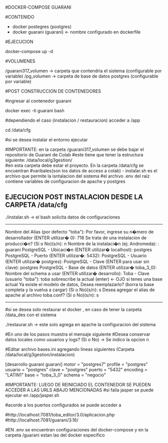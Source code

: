 #DOCKER-COMPOSE GUARANI

#CONTENIDO

- docker postegres (postgres)
- docker guarani (guarani) <- nombre configurado en dockerfile

#EJECUCION

docker-compose up -d 

#VOLUMENES

/guarani317_volumen -> carpeta que contendria el sistema (configurable por variable)
/pg_volumen -> carpeta de base de datos postgres (configurable por variable)

#POST CONSTRUCCION DE CONTENEDORES

#ingresar al contenedor guarani

docker exec -ti guarani bash

#dependiendo el caso (instalacion / restauracion) acceder a /app

cd /data/cfg

#si se desea instalar el entorno ejecutar

#IMPORTANTE: en la carpeta /guarani317_volumen se debe bajar el repositorio de Guarani de Colab
#este tiene que tener la estructura siguiente: /data/local/g3gestion/  
#en esta carpeta debe estar el proyecto. En la carpeta /data/cfg se encuentran 
#varibales(son los datos de acceso a colab) - instalar.sh es el archivo que permite la isntalacion del sistema
#el archivo .env del raiz contiene variables de configuracion de apache y postgres

EJECUCION POST INSTALACION DESDE LA CARPETA /data/cfg
-------------------------------------------------------------

./instalar.sh -> el bash solicita datos de configuraciones

-------------------------------------------------------------

Nombre del Alias (por defecto "toba"): 
Por favor, ingrese su n�mero de desarrollador (ENTER utilizar� 0): 718
Se trata de una instalacion de producci�n? (Si o No)(s/n):  n
Nombre de la instalaci�n (ej: Andromeda): : guarani
PostgreSQL - Ubicaci�n (ENTER utilizar� localhost): postgres
PostgreSQL - Puerto (ENTER utilizar�: 5432): 
PostgreSQL - Usuario (ENTER utilizar� postgres): 
PostgreSQL - Clave  (ENTER para usar sin clave): postgres
PostgreSQL - Base de datos (ENTER utilizar� toba_3_0): 
Nombre del schema a usar (ENTER utilizar� desarrollo): 
Toba - Clave (usuario "toba"): toba
sobrescribe la actual  (enter) <- OJO si tenes una base actual
Ya existe el modelo de datos, Desea reemplazarlo? (borra la base completa y la vuelva a cargar) (Si o No)(s/n): s
Desea agregar el alias de apache al archivo toba.conf? (Si o No)(s/n): s

-------------------------------------------------------------

#si se desea solo restaurar el docker , en caso de tener la carpeta /data_des con el sistema

./restaurar.sh -> este solo agrega en apache la configuracion del sistema

#En uno de los pasos muestra el mensaje siguiente
#Desea conservar datos locales como usuarios y logs? (Si o No) -> Se indico la opcion n
 
#Editar archivo bases.ini agregando lineas siguientes (Carpeta /data/local/g3gestion/instalacion)

[desarrollo guarani guarani]
motor = "postgres7"
profile = "postgres"
usuario = "postgres"
clave = "postgres"
puerto = "5432"
encoding = "LATIN1"
base = "toba_3_0"
schema = "negocio"



#IMPORTANTE: LUEGO DE REINICIADO EL CONTENEDOR SE PUEDEN ACCEDER A LAS URLS ABAJO MENCIONADAS
#si falla jasper se puede ejecutar en /app/jasper.sh 

#acorde a los puertos configurados se puede acceder a

#http://localhost:7081/toba_editor/3.0/aplicacion.php
#http://localhost:7081/guarani/3.16/

#EN .env se encuentran configuraciones del docker-compose y en la carpeta /guarani estan las del docker específico


